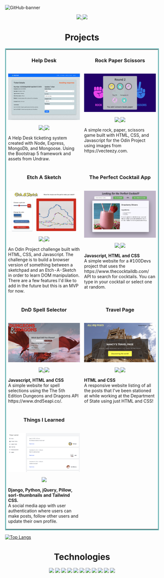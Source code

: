 ![GitHub-banner](https://user-images.githubusercontent.com/19597150/170040589-92e5d106-719b-4455-b7b2-4bf69279f52e.jpeg)

<p align="center">
  <a href="https://nancychaudhry.com" target="_blank">
    <img
      src="https://img.shields.io/static/v1?label=|&message=WEBSITE&color=23555f&style=plastic&logo=react&logo-color=white" />
  </a>
  <a href="https://angel.co/u/nancy-chaudhry" target="_blank">
    <img
      src="https://img.shields.io/static/v1?label=|&message=ANGEL-LIST&color=cdf998&style=plastic&logo=angellist&logo-color=white" />
  </a>
</p>

<h1 align="center">Projects</h1>

<table bordercolor="#66b2b2">
  <tr>
    <td width="50%" valign="top">
      <h3 align="center">Help Desk</h3>
      <br />
      <a href="https://github.com/chaudhryna/help-desk/" target="_blank">
        <img width="100%" alt="help-desk" src="/images/update-ticket.png">
      </a>
      <br />
      <p align="center">
        <a href="https://github.com/chaudhryna/help-desk" target="_blank">
          <img
            src="https://img.shields.io/static/v1?label=|&message=REPO&color=23555f&style=plastic&logo=github&logo-color=white" />
        </a>
        <a href="https://dead-tunic-tuna.cyclic.app" target="_blank">
          <img
            src="https://img.shields.io/static/v1?label=|&message=WEBSITE&color=cdf998&style=plastic&logo=wordpress&logo-color=white" />
        </a>
      </p>
      <p>A Help Desk ticketing system created with Node, Express, MongoDb, and Mongoose. Using the Bootstrap 5 framework and assets from Undraw.</p>
    </td>
    <td width="50%" valign="top">
      <h3 align="center">Rock Paper Scissors</h3>
      <br />
      <a href="https://github.com/chaudhryna/odin-rock-paper-scissors" target="_blank">
        <img width="100%" alt="rock-paper-scissors" src="/images/rock-paper-scissors.png">
      </a>
      <br />
      <p align="center">
        <a href="https://github.com/chaudhryna/odin-rock-paper-scissors" target="_blank">
          <img
            src="https://img.shields.io/static/v1?label=|&message=REPO&color=23555f&style=plastic&logo=github&logo-color=white" />
        </a>
        <a href="https://chaudhryna.github.io/odin-rock-paper-scissors" target="_blank">
          <img
            src="https://img.shields.io/static/v1?label=|&message=WEBSITE&color=cdf998&style=plastic&logo=wordpress&logo-color=white" />
        </a>
      </p>
      <p>A simple rock, paper, scissors game built with HTML, CSS, and Javascript for the Odin Project using images from
        https://vecteezy.com.</p>
    </td>
  </tr>
  <tr>
    <td width="50%" valign="top">
      <h3 align="center">Etch A Sketch</h3>
      <br />
      <a href="https://github.com/chaudhryna/etch-a-sketch" target="_blank">
        <img width="100%" alt="etch-a-sketch" src="/images/etch-a-sketch.png">
      </a>
      <br />
      <p align="center">
        <a href="https://github.com/chaudhryna/etch-a-sketch" target="_blank">
          <img
            src="https://img.shields.io/static/v1?label=|&message=REPO&color=23555f&style=plastic&logo=github&logo-color=white" />
        </a>
        <a href="https://chaudhryna.github.io/etch-a-sketch" target="_blank">
          <img
            src="https://img.shields.io/static/v1?label=|&message=WEBSITE&color=cdf998&style=plastic&logo=wordpress&logo-color=white" />
        </a>
      </p>
      <p>An Odin Project challenge built with HTML, CSS, and Javascript. The challenge is to build a browser version of
        something between a sketchpad and an Etch-A-Sketch in order to learn DOM manipulation. There are a few features I'd like to add in the future but this is an MVP for now.</p>
    </td>
    <td width="50%" valign="top">
      <h3 align="center">The Perfect Cocktail App</h3>
      <br />
      <a target="_blank" href="https://pick-a-cocktail.netlify.app/">
        <img width="100%" alt="perfect-cocktail" src="/images/perfect-cocktail.png">
      </a>
      <br />
      <p align="center">
        <a href="https://github.com/chaudhryna/cocktail-api" target="_blank">
          <img
            src="https://img.shields.io/static/v1?label=|&message=REPO&color=23555f&style=plastic&logo=github&logo-color=white" />
        </a>
        <a href="https://pick-a-cocktail.netlify.app/" target="_blank">
          <img
            src="https://img.shields.io/static/v1?label=|&message=WEBSITE&color=cdf998&style=plastic&logo=wordpress&logo-color=white" />
        </a>
      </p>
      <p><strong>Javascript, HTML and CSS</strong><br /> A simple website for a #100Devs project that uses the
        https://www.thecocktaildb.com/ API to search for cocktails. You can type in your cocktail or select one at
        random.</p>
    </td>
  </tr>
  <tr>
    <td width="50%" valign="top">
      <h3 align="center">DnD Spell Selector</h3>
      <br />
      <a href="https://dnd-spell-selector.netlify.app/" target="_blank">
        <img width="100%" alt="DnD-Spell-Selector" src="/images/DnD-Spell-Selector.png">
      </a>
      <br />
      <p align="center">
        <a href="https://github.com/chaudhryna/DnD-API-Spell-Selector" target="_blank">
          <img
            src="https://img.shields.io/static/v1?label=|&message=REPO&color=23555f&style=plastic&logo=github&logo-color=white" />
        </a>
        <a href="https://dnd-spell-selector.netlify.app/" target="_blank">
          <img
            src="https://img.shields.io/static/v1?label=|&message=WEBSITE&color=cdf998&style=plastic&logo=wordpress&logo-color=white" />
        </a>
      </p>
      <p><strong>Javascript, HTML and CSS</strong> <br />A simple website for spell selections using the The 5th Edition
        Dungeons and Dragons API https://www.dnd5eapi.co/.</p>
    </td>
    <td width="50%" valign="top">
      <h3 align="center">Travel Page</h3>
      <br />
      <a href="https://chaudhryna.github.io/travel-page/" target="_blank">
        <img width="100%" alt="travel-page" src="/images/travel-page.png">
      </a>
      <br />
      <p align="center">
        <a href="https://github.com/chaudhryna/travel-page" target="_blank">
          <img
            src="https://img.shields.io/static/v1?label=|&message=REPO&color=23555f&style=plastic&logo=github&logo-color=white" />
        </a>
        <a href="https://chaudhryna.github.io/travel-page/" target="_blank">
          <img
            src="https://img.shields.io/static/v1?label=|&message=WEBSITE&color=cdf998&style=plastic&logo=wordpress&logo-color=white" />
        </a>
      </p>
      <p><strong>HTML and CSS</strong><br /> A responsive website listing of all the posts that I've been stationed at
        while working at the Department of State using just HTML and CSS!</p>
    </td>
  </tr>
  <tr>
    <td width="50%" valign="top">
      <h3 align="center">Things I Learned</h3>
      <br />
      <a target="_blank" href="https://github.com/chaudhryna/Django201">
        <img width="100%" alt="things-I-learned" src="/images/things-I-learned.png">
      </a>
      <br />
      <p align="center">
        <a href="https://github.com/chaudhryna/Django201" target="_blank">
          <img
            src="https://img.shields.io/static/v1?label=|&message=REPO&color=23555f&style=plastic&logo=github&logo-color=white" />
        </a>
      </p>
      <p><strong>Django, Python, jQuery, Pillow, sorl-thumbnails and Tailwind CSS.</strong><br /> A social media app
        with user authentication where users can make posts, follow other users and update their own profile.</p>
    </td>
     </tr>
    <tr>
</table>

[![Top
Langs](https://github-readme-stats.vercel.app/api/top-langs/?username=chaudhryna&layout=compact)](https://github.com/chaudhryna/github-readme-stats)

<h1 align="center">Technologies</h1>

<p align="center">
  <img src="https://img.shields.io/static/v1?label=|&message=HTML5&color=23555f&style=plastic&logo=html5" />
  <img src="https://img.shields.io/static/v1?label=|&message=CSS3&color=285f65&style=plastic&logo=css3" />
  <img src="https://img.shields.io/static/v1?label=|&message=SASS&color=2b625f&style=plastic&logo=sass" />
  <img src="https://img.shields.io/static/v1?label=|&message=BOOTSTRAP&color=316c5e&style=plastic&logo=bootstrap" />
  <img src="https://img.shields.io/static/v1?label=|&message=JAVASCRIPT&color=3c7f5d&style=plastic&logo=javascript" />
  <img src="https://img.shields.io/static/v1?label=|&message=REACT.JS&color=4a935c&style=plastic&logo=react" />
  <!--     <img src="https://img.shields.io/static/v1?label=|&message=TYPESCRIPT&color=4a935c&style=plastic&logo=typescript"/> -->
  <img src="https://img.shields.io/static/v1?label=|&message=PYTHON&color=52985b&style=plastic&logo=python" />
  <img src="https://img.shields.io/static/v1?label=|&message=WORDPRESS&color=cdd148&style=plastic&logo=wordpress" />
  <img src="https://img.shields.io/static/v1?label=|&message=MONGO-DB&color=cdd148&style=plastic&logo=mongodb" />
  <img src="https://img.shields.io/static/v1?label=|&message=EXPRESS&color=bbb111&style=plastic&logo=express" />
  <img src="https://img.shields.io/static/v1?label=|&message=GIT&color=cbb148&style=plastic&logo=git" />
</p>
